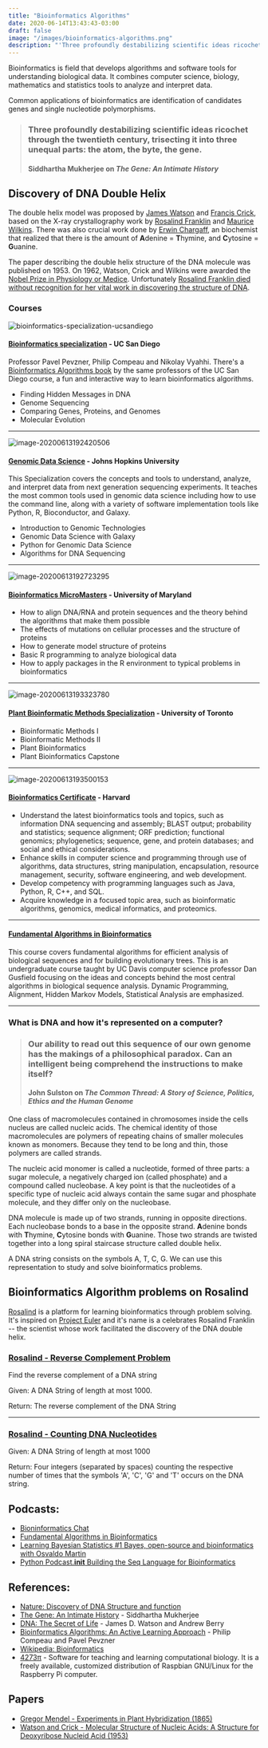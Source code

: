 ```yaml
---
title: "Bioinformatics Algorithms"
date: 2020-06-14T13:43:43-03:00
draft: false
image: "/images/bioinformatics-algorithms.png"
description: "'Three profoundly destabilizing scientific ideas ricochet through the twentieth century, trisecting it into three unequal parts: the atom, the byte, the gene.'"
---
```


Bioinformatics is field that develops algorithms and software tools for understanding biological data. It combines computer science, biology, mathematics and statistics tools to analyze and interpret data.

Common applications of bioinformatics are identification of candidates genes and single nucleotide polymorphisms.

> ### Three profoundly destabilizing scientific ideas ricochet through the twentieth century, trisecting it into three unequal parts: the **atom**, the **byte**, the **gene**.
> #### Siddhartha Mukherjee on *The Gene: An Intimate History*

## Discovery of DNA Double Helix

The double helix model was proposed by [James Watson](https://en.wikipedia.org/wiki/James_D._Watson) and [Francis Crick](https://en.wikipedia.org/wiki/Francis_Crick), based on the X-ray crystallography work by [Rosalind Franklin](https://en.wikipedia.org/wiki/Rosalind_Franklin) and [Maurice Wilkins](https://en.wikipedia.org/wiki/Maurice_Wilkins). There was also crucial work done by [Erwin Chargaff](https://en.wikipedia.org/wiki/Erwin_Chargaff), an biochemist that realized that there is the amount of **A**denine = **T**hymine, and **C**ytosine = **G**uanine.

The paper describing the double helix structure of the DNA molecule was published on 1953. On 1962, Watson, Crick and Wilkins were awarded the [Nobel Prize in Physiology or Medice](https://www.nobelprize.org/prizes/medicine/1962/summary/). Unfortunately [Rosalind Franklin died without recognition for her vital work in discovering the structure of DNA](https://www.forbes.com/sites/kionasmith/2018/04/16/rosalind-franklin-died-60-years-ago-today-without-the-nobel-prize-she-deserved/).

### Courses

![bioinformatics-specialization-ucsandiego](/images/bioinformatics-specialization-ucsandiego.png)

#### [Bioinformatics specialization](https://www.coursera.org/specializations/bioinformatics) - UC San Diego

Professor Pavel Pevzner, Philip Compeau and Nikolay Vyahhi. There's a [Bioinformatics Algorithms book](https://www.bioinformaticsalgorithms.org/bioinformatics-chapter-1) by the same professors of the UC San Diego course, a fun and interactive way to learn bioinformatics algorithms.

- Finding Hidden Messages in DNA
- Genome Sequencing
- Comparing Genes, Proteins, and Genomes
- Molecular Evolution

--------------------

![image-20200613192420506](/images/genomic-data-science-johns-hopkins-university.png)

#### [Genomic Data Science](https://www.coursera.org/specializations/genomic-data-science) - Johns Hopkins University

This Specialization covers the concepts and tools to understand, analyze, and interpret data from next generation sequencing experiments. It teaches the most common tools used in genomic data science including how to use the command line, along with a variety of software implementation tools like Python, R, Bioconductor, and Galaxy. 

- Introduction to Genomic Technologies
- Genomic Data Science with Galaxy
- Python for Genomic Data Science
- Algorithms for DNA Sequencing

-------------

![image-20200613192723295](/images/bioinformatics-micromasters-university-of-maryland.png)

#### [Bioinformatics MicroMasters](https://www.edx.org/micromasters/usmx-umgc-bioinformatics) - University of Maryland

- How to align DNA/RNA and protein sequences and the theory behind the algorithms that make them possible
- The effects of mutations on cellular processes and the structure of proteins
- How to generate model structure of proteins
- Basic R programming to analyze biological data
- How to apply packages in the R environment to typical problems in bioinformatics

------------------

![image-20200613193323780](/images/plant-bioinformatic-methods-university-toronto.png)

#### [Plant Bioinformatic Methods Specialization](https://www.coursera.org/specializations/plant-bioinformatic-methods) - University of Toronto

- Bioinformatic Methods I
- Bioinformatic Methods II
- Plant Bioinformatics
- Plant Bioinformatics Capstone

-----------

![image-20200613193500153](/images/harvard-bioinformatics.png)

#### [Bioinformatics Certificate](https://www.extension.harvard.edu/academics/professional-graduate-certificates/bioinformatics-certificate) - Harvard

- Understand the latest bioinformatics tools and topics, such as information DNA sequencing and assembly; BLAST output; probability and statistics; sequence alignment; ORF prediction; functional genomics; phylogenetics; sequence, gene, and protein databases; and social and ethical considerations.
- Enhance skills in computer science and programming through use of algorithms, data structures, string manipulation, encapsulation, resource management, security, software engineering, and web development.
- Develop competency with programming languages such as Java, Python, R, C++, and SQL.
- Acquire knowledge in a focused topic area, such as bioinformatic algorithms, genomics, medical informatics, and proteomics.

--------------

#### [Fundamental Algorithms in Bioinformatics](https://www.youtube.com/playlist?list=PL_w_qWAQZtAbh8bHfzXYpdnVKCGCDmmoL)

This course covers fundamental algorithms for efficient analysis of biological sequences and for building evolutionary trees. This is an undergraduate course taught by UC Davis computer science professor Dan Gusfield focusing on the ideas and concepts behind the most central algorithms in biological sequence analysis. Dynamic Programming, Alignment, Hidden Markov Models, Statistical Analysis are emphasized.

----------------

### What is DNA and how it's represented on a computer?

> ### Our ability to read out this sequence of our own genome has the makings of a philosophical paradox. **Can an intelligent being comprehend the instructions to make itself?**
> #### John Sulston on *The Common Thread: A Story of Science, Politics, Ethics and the Human Genome*

One class of macromolecules contained in chromosomes inside the cells nucleus are called nucleic acids. The chemical identity of those macromolecules are polymers of repeating chains of smaller molecules known as monomers. Because they tend to be long and thin, those polymers are called strands.

The nucleic acid monomer is called a nucleotide, formed of three parts: a sugar molecule, a negatively charged ion (called phosphate) and a compound called nucleobase. A key point is that the nucleotides of a specific type of nucleic acid always contain the same sugar and phosphate molecule, and they differ only on the nucleobase.

DNA molecule is made up of two strands, running in opposite directions. Each nucleobase bonds to a base in the opposite strand. **A**denine bonds with **T**hymine, **C**ytosine bonds with **G**uanine. Those two strands are twisted together into a long spiral staircase structure called double helix.

A DNA string consists on the symbols A, T, C, G. We can use this representation to study and solve bioinformatics problems. 

## Bioinformatics Algorithm problems on Rosalind

[Rosalind](http://rosalind.info) is a platform for learning bioinformatics through problem solving. It's inspired on [Project Euler](https://projecteuler.net/) and it's name is a celebrates Rosalind Franklin -- the scientist whose work facilitated the discovery of the DNA double helix.

### [Rosalind - Reverse Complement Problem](http://rosalind.info/problems/revc/)

Find the reverse complement of a DNA string

Given: A DNA String of length at most 1000.

Return: The reverse complement of the DNA String

<script src="https://gist.github.com/GuidoBR/5145ebbd10041259978505e518d27d50.js"></script>

---------------------

### [Rosalind - Counting DNA Nucleotides](http://rosalind.info/problems/dna/)

Given: A DNA String of length at most 1000

Return: Four integers (separated by spaces) counting the respective number of times that the symbols 'A', 'C', 'G' and 'T' occurs on the DNA string.

<script src="https://gist.github.com/GuidoBR/11be35854c6d44e5ba28fd374b0d9e9b.js"></script>

## Podcasts:

- [Bioninformatics Chat](https://bioinformatics.chat/)
- [Fundamental Algorithms in Bioinformatics](https://podcasts.apple.com/us/podcast/fundamental-algorithms-in-bioinformatics/id956889622)
- [Learning Bayesian Statistics #1 Bayes, open-source and bioinformatics with Osvaldo Martin](https://player.fm/series/learning-bayesian-statistics/ep-1-bayes-open-source-and-bioinformatics-with-osvaldo-martin)
- [Python Podcast.__init__ Building the Seq Language for Bioinformatics](https://player.fm/series/the-python-podcast-init/building-the-seq-language-for-bioinformatics)

## References:

- [Nature: Discovery of DNA Structure and function](https://www.nature.com/scitable/topicpage/discovery-of-dna-structure-and-function-watson-397/)
- [The Gene: An Intimate History](https://www.amazon.com/Gene-Intimate-History-Siddhartha-Mukherjee/dp/147673352X/) -  Siddhartha Mukherjee
- [DNA: The Secret of Life](https://www.amazon.com/DNA-Secret-James-D-Watson-ebook/dp/B001PSEQAG/) - James D. Watson and Andrew Berry
- [Bioinformatics Algorithms: An Active Learning Approach](https://www.amazon.com/Bioinformatics-Algorithms-Active-Learning-Approach/dp/0990374602/) - Philip Compeau  and Pavel Pevzner
- [Wikipedia: Bioinformatics](https://en.wikipedia.org/wiki/Bioinformatics)
- [4273π](https://4273pi.org/)  - Software for teaching and learning computational biology. It is a freely available, customized distribution of Raspbian GNU/Linux for the Raspberry Pi computer.

## Papers 

- [Gregor Mendel - Experiments in Plant Hybridization (1865)](https://www.google.com/url?sa=t&rct=j&q=&esrc=s&source=web&cd=&cad=rja&uact=8&ved=2ahUKEwiQhfucmvrpAhVfK7kGHRxUDz8QFjADegQIARAB&url=http%3A%2F%2Fwww.esp.org%2Ffoundations%2Fgenetics%2Fclassical%2Fgm-65.pdf&usg=AOvVaw3ZsM9ZW1zvmH4A4Gf8wZmL)
- [Watson and Crick - Molecular Structure of Nucleic Acids: A Structure for Deoxyribose Nucleid Acid (1953)](https://www.google.com/url?sa=t&rct=j&q=&esrc=s&source=web&cd=&ved=2ahUKEwiwuNywmvrpAhVPFbkGHTJrD3sQFjADegQIARAB&url=http%3A%2F%2Fdosequis.colorado.edu%2FCourses%2FMethodsLogic%2Fpapers%2FWatsonCrick1953.pdf&usg=AOvVaw1pBmxh1Ze5IEdp6S_ncl5H)

